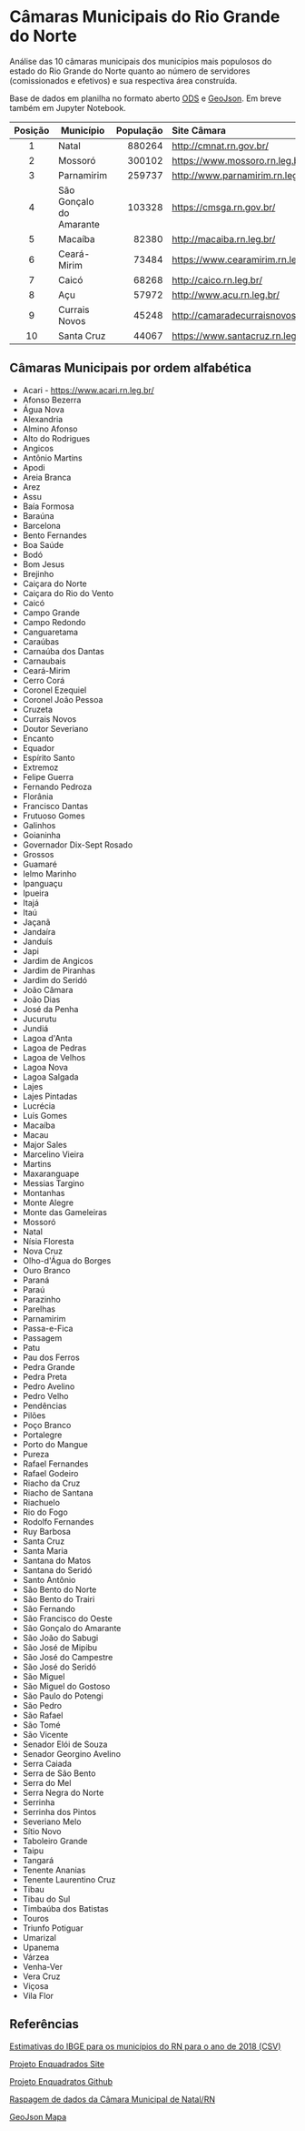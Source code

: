 # Câmaras Municipais do Rio Grande do Norte

Análise das 10 câmaras municipais dos municípios mais populosos do estado do Rio Grande do Norte quanto ao número de servidores \(comissionados e efetivos\) e sua respectiva área construída.

Base de dados em planilha no formato aberto [ODS](assets/camaras_municipais_rn_data.ods) e [GeoJson](assets/camaras_municipais_rn_data.geojson). Em breve também em Jupyter Notebook.

| Posição | Município               | População | Site Câmara                         | Latitude  | Longitude  |
|:-------:| ----------------------- | ---------:|:----------------------------------- |:---------:|:----------:|
| 1       | Natal                   | 880264    | http://cmnat.rn.gov.br/             | -5.790040 | -35.200482 |
| 2       | Mossoró                 | 300102    | https://www.mossoro.rn.leg.br/      | -5.192654 | -37.341804 |
| 3       | Parnamirim              | 259737    | http://www.parnamirim.rn.leg.br/    | -5.923764 | -35.265434 |
| 4       | São Gonçalo do Amarante | 103328    | https://cmsga.rn.gov.br/            | -5.794169 | -35.328604 |
| 5       | Macaíba                 | 82380     | http://macaiba.rn.leg.br/           | -5.857753 | -35.353950 |
| 6       | Ceará-Mirim             | 73484     | https://www.cearamirim.rn.leg.br    | -5.632780 | -35.422153 |
| 7       | Caicó                   | 68268     | http://caico.rn.leg.br/             | -6.457560 | -37.096148 |
| 8       | Açu                     | 57972     | http://www.acu.rn.leg.br/           | -5.573384 | -36.908962 |
| 9       | Currais Novos           | 45248     | http://camaradecurraisnovos.com.br/ | -6.263526 | -36.513782 |
| 10      | Santa Cruz              | 44067     | https://www.santacruz.rn.leg.br/    | -6.230224 | -36.020601 |

## Câmaras Municipais por ordem alfabética

- Acari - https://www.acari.rn.leg.br/
- Afonso Bezerra
- Água Nova
- Alexandria
- Almino Afonso
- Alto do Rodrigues
- Angicos
- Antônio Martins
- Apodi
- Areia Branca
- Arez
- Assu
- Baía Formosa
- Baraúna
- Barcelona
- Bento Fernandes
- Boa Saúde
- Bodó
- Bom Jesus
- Brejinho
- Caiçara do Norte
- Caiçara do Rio do Vento
- Caicó
- Campo Grande
- Campo Redondo
- Canguaretama
- Caraúbas
- Carnaúba dos Dantas
- Carnaubais
- Ceará-Mirim
- Cerro Corá
- Coronel Ezequiel
- Coronel João Pessoa
- Cruzeta
- Currais Novos
- Doutor Severiano
- Encanto
- Equador
- Espírito Santo
- Extremoz
- Felipe Guerra
- Fernando Pedroza
- Florânia
- Francisco Dantas
- Frutuoso Gomes
- Galinhos
- Goianinha
- Governador Dix-Sept Rosado
- Grossos
- Guamaré
- Ielmo Marinho
- Ipanguaçu
- Ipueira
- Itajá
- Itaú
- Jaçanã
- Jandaíra
- Janduís
- Japi
- Jardim de Angicos
- Jardim de Piranhas
- Jardim do Seridó
- João Câmara
- João Dias
- José da Penha
- Jucurutu
- Jundiá
- Lagoa d'Anta
- Lagoa de Pedras
- Lagoa de Velhos
- Lagoa Nova
- Lagoa Salgada
- Lajes
- Lajes Pintadas
- Lucrécia
- Luís Gomes
- Macaíba
- Macau
- Major Sales
- Marcelino Vieira
- Martins
- Maxaranguape
- Messias Targino
- Montanhas
- Monte Alegre
- Monte das Gameleiras
- Mossoró
- Natal
- Nísia Floresta
- Nova Cruz
- Olho-d'Água do Borges
- Ouro Branco
- Paraná
- Paraú
- Parazinho
- Parelhas
- Parnamirim
- Passa-e-Fica
- Passagem
- Patu
- Pau dos Ferros
- Pedra Grande
- Pedra Preta
- Pedro Avelino
- Pedro Velho
- Pendências
- Pilões
- Poço Branco
- Portalegre
- Porto do Mangue
- Pureza
- Rafael Fernandes
- Rafael Godeiro
- Riacho da Cruz
- Riacho de Santana
- Riachuelo
- Rio do Fogo
- Rodolfo Fernandes
- Ruy Barbosa
- Santa Cruz
- Santa Maria
- Santana do Matos
- Santana do Seridó
- Santo Antônio
- São Bento do Norte
- São Bento do Trairi
- São Fernando
- São Francisco do Oeste
- São Gonçalo do Amarante
- São João do Sabugi
- São José de Mipibu
- São José do Campestre
- São José do Seridó
- São Miguel
- São Miguel do Gostoso
- São Paulo do Potengi
- São Pedro
- São Rafael
- São Tomé
- São Vicente
- Senador Elói de Souza
- Senador Georgino Avelino
- Serra Caiada
- Serra de São Bento
- Serra do Mel
- Serra Negra do Norte
- Serrinha
- Serrinha dos Pintos
- Severiano Melo
- Sítio Novo
- Taboleiro Grande
- Taipu
- Tangará
- Tenente Ananias
- Tenente Laurentino Cruz
- Tibau
- Tibau do Sul
- Timbaúba dos Batistas
- Touros
- Triunfo Potiguar
- Umarizal
- Upanema
- Várzea
- Venha-Ver
- Vera Cruz
- Viçosa
- Vila Flor

## Referências

[Estimativas do IBGE para os municípios do RN para o ano de 2018 (CSV)](assets/populacao_municipios_rn.csv)

[Projeto Enquadrados Site](https://analytics-ufcg.github.io/enquadrados)

[Projeto Enquadratos Github](https://github.com/analytics-ufcg/enquadrados)

[Raspagem de dados da Câmara Municipal de Natal/RN](https://github.com/gabicavalcante/raspagem-ordens-camara)

[GeoJson Mapa](https://github.com/mapaderibeirao/mapas/tree/master/turismo)
